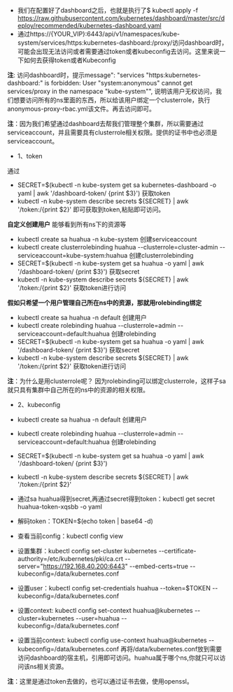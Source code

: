 + 我们在配置好了dashboard之后，也就是执行了$ kubectl apply -f https://raw.githubusercontent.com/kubernetes/dashboard/master/src/deploy/recommended/kubernetes-dashboard.yaml
+ 通过https://{YOUR_VIP}:6443/api/v1/namespaces/kube-system/services/https:kubernetes-dashboard:/proxy/访问dashboard时，可能会出现无法访问或者需要通过token或者kubeconfig去访问。这里来说一下如何去获得token或者Kubeconfig

**注**: 访问dashboard时，提示message": "services \"https:kubernetes-dashboard:\" is forbidden: User \"system:anonymous\" cannot get services/proxy in the namespace \"kube-system\"",
说明该用户无权访问，我们想要访问所有的ns里面的东西，所以给该用户绑定一个clusterrole，执行anonymous-proxy-rbac.yml该文件。再去访问即可。

**注**：因为我们希望通过dashboard去帮我们管理整个集群，所以需要通过serviceaccount，并且需要具有clusterrole相关权限。提供的证书中也必须是serviceaccount。

+ 1、token

通过
+ SECRET=$(kubectl -n kube-system get sa kubernetes-dashboard -o yaml | awk '/dashboard-token/ {print $3}') 获取token
+ kubectl -n kube-system describe secrets ${SECRET} | awk '/token:/{print $2}' 即可获取到token,粘贴即可访问。

**自定义创建用户** 能够看到所有ns下的资源等
+ kubectl create sa huahua -n kube-system  创建serviceaccount
+ kubectl create clusterrolebinding huahua --clusterrole=cluster-admin --serviceaccount=kube-system:huahua 创建clusterrolebinding
+ SECRET=$(kubectl -n kube-system get sa huahua -o yaml | awk '/dashboard-token/ {print $3}') 获取secret
+ kubectl -n kube-system describe secrets ${SECRET} | awk '/token:/{print $2}' 获取token进行访问

**假如只希望一个用户管理自己所在ns中的资源，那就用rolebinding绑定**

+ kubectl create sa huahua -n default 创建用户
+ kubectl create rolebinding huahua --clusterrole=admin --serviceaccount=default:huahua 创建rolebinding
+ SECRET=$(kubectl -n kube-system get sa huahua -o yaml | awk '/dashboard-token/ {print $3}') 获取secret
+ kubectl -n kube-system describe secrets ${SECRET} | awk '/token:/{print $2}' 获取token进行访问

**注**：为什么是用clusterrole呢？ 因为rolebinding可以绑定clusterrole，这样子sa就只具有集群中自己所在的ns中的资源的相关权限。

+ 2、kubeconfig

+ kubectl create sa huahua -n default 创建用户
+ kubectl create rolebinding huahua --clusterrole=admin --serviceaccount=default:huahua 创建rolebinding
+ SECRET=$(kubectl -n kube-system get sa huahua -o yaml | awk '/dashboard-token/ {print $3}')
+ kubectl -n kube-system describe secrets ${SECRET} | awk '/token:/{print $2}'
+ 通过sa huahua得到secret,再通过secret得到token：kubectl get secret huahua-token-xqsbb -o yaml
+ 解码token：TOKEN=$(echo token | base64 -d)
+ 查看当前config：kubectl config view
+ 设置集群：kubectl config set-cluster kubernetes --certificate-authority=/etc/kubernetes/pki/ca.crt --server="https://192.168.40.200:6443" --embed-certs=true --kubeconfig=/data/kubernetes.conf
+ 设置user：kubectl config set-credentials huahua --token=$TOKEN --kubeconfig=/data/kubernetes.conf
+ 设置context: kubectl config set-context huahua@kubernetes --cluster=kubernetes --user=huahua --kubeconfig=/data/kubernetes.conf
+ 设置当前context: kubectl config use-context huahua@kubernetes --kubeconfig=/data/kubernetes.conf
再将/data/kubernetes.conf放到需要访问dashboard的宿主机，引用即可访问。huahua属于哪个ns,你就只可以访问该ns相关资源。

**注**：这里是通过token去做的，也可以通过证书去做，使用openssl。



